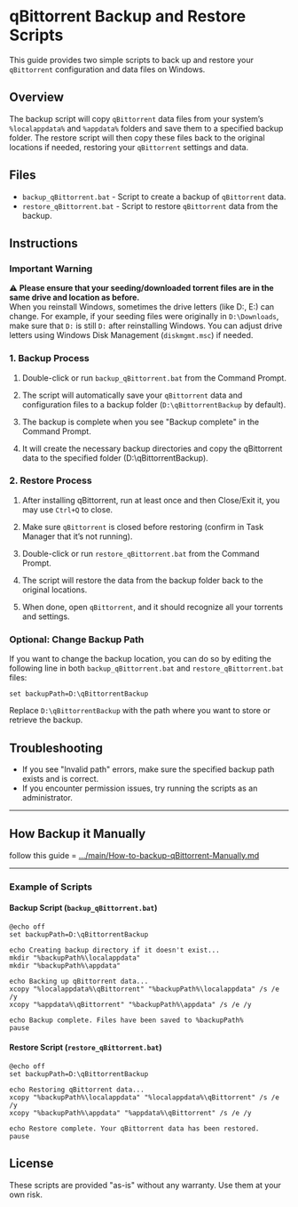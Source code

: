 # qBittorrent Backup and Restore Scripts

This guide provides two simple scripts to back up and restore your `qBittorrent` configuration and data files on Windows.

## Overview

The backup script will copy `qBittorrent` data files from your system’s `%localappdata%` and `%appdata%` folders and save them to a specified backup folder. The restore script will then copy these files back to the original locations if needed, restoring your `qBittorrent` settings and data.

## Files

- `backup_qBittorrent.bat` - Script to create a backup of `qBittorrent` data.
- `restore_qBittorrent.bat` - Script to restore `qBittorrent` data from the backup.

## Instructions

### Important Warning

⚠️ **Please ensure that your seeding/downloaded torrent files are in the same drive and location as before.**  
When you reinstall Windows, sometimes the drive letters (like D:, E:) can change. For example, if your seeding files were originally in `D:\Downloads`, make sure that `D:` is still `D:` after reinstalling Windows. You can adjust drive letters using Windows Disk Management (`diskmgmt.msc`) if needed.

### 1. Backup Process

1. Double-click or run `backup_qBittorrent.bat` from the Command Prompt.
   
2. The script will automatically save your `qBittorrent` data and configuration files to a backup folder (`D:\qBittorrentBackup` by default).

3. The backup is complete when you see "Backup complete" in the Command Prompt.
   
4. It will create the necessary backup directories and copy the qBittorrent data to the specified folder (D:\qBittorrentBackup). 

### 2. Restore Process

1. After installing qBittorrent, run at least once and then Close/Exit it, you may use `Ctrl+Q` to close.

2. Make sure `qBittorrent` is closed before restoring (confirm in Task Manager that it’s not running).

3. Double-click or run `restore_qBittorrent.bat` from the Command Prompt.

4. The script will restore the data from the backup folder back to the original locations.

5. When done, open `qBittorrent`, and it should recognize all your torrents and settings.

### Optional: Change Backup Path

If you want to change the backup location, you can do so by editing the following line in both `backup_qBittorrent.bat` and `restore_qBittorrent.bat` files:

```batch
set backupPath=D:\qBittorrentBackup
```

Replace `D:\qBittorrentBackup` with the path where you want to store or retrieve the backup.

## Troubleshooting

- If you see "Invalid path" errors, make sure the specified backup path exists and is correct.
- If you encounter permission issues, try running the scripts as an administrator.

---
## How Backup it Manually
follow this guide = [.../main/How-to-backup-qBittorrent-Manually.md](https://github.com/almahmudbd/qBittorrentBackup/blob/main/How-to-backup-qBittorrent-Manually.md)

---

### Example of Scripts

#### Backup Script (`backup_qBittorrent.bat`)

```batch
@echo off
set backupPath=D:\qBittorrentBackup

echo Creating backup directory if it doesn't exist...
mkdir "%backupPath%\localappdata"
mkdir "%backupPath%\appdata"

echo Backing up qBittorrent data...
xcopy "%localappdata%\qBittorrent" "%backupPath%\localappdata" /s /e /y
xcopy "%appdata%\qBittorrent" "%backupPath%\appdata" /s /e /y

echo Backup complete. Files have been saved to %backupPath%
pause
```

#### Restore Script (`restore_qBittorrent.bat`)

```batch
@echo off
set backupPath=D:\qBittorrentBackup

echo Restoring qBittorrent data...
xcopy "%backupPath%\localappdata" "%localappdata%\qBittorrent" /s /e /y
xcopy "%backupPath%\appdata" "%appdata%\qBittorrent" /s /e /y

echo Restore complete. Your qBittorrent data has been restored.
pause
```

## License

These scripts are provided "as-is" without any warranty. Use them at your own risk.
